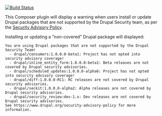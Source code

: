 [![Build Status](https://travis-ci.org/grasmash/drupal-security-warning.svg?branch=master)](https://travis-ci.org/grasmash/drupal-security-warning)

This Composer plugin will display a warning when users install or update Drupal packages that are not supported by the Drupal Security team, as per the [Security Advisory Policy](https://www.drupal.org/security-advisory-policy).

Installing or updating a "non-covered" Drupal package will displayed:

    You are using Drupal packages that are not supported by the Drupal Security Team!
      - drupal/consumers:1.0.0.0-beta1: Project has not opted into security advisory coverage!
      - drupal/inline_entity_form:1.0.0.0-beta1: Beta releases are not covered by Drupal security advisories.
      - drupal/scheduled_updates:1.0.0.0-alpha6: Project has not opted into security advisory coverage!
      - drupal/diff:1.0.0.0-RC1: RC releases are not covered by Drupal security advisories.
      - drupal/seckit:1.0.0.0-alpha2: Alpha releases are not covered by Drupal security advisories.
      - drupal/security_review:dev-1.x: Dev releases are not covered by Drupal security advisories.
    See https://www.drupal.org/security-advisory-policy for more information.